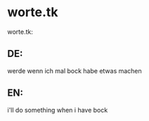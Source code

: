 # worte.tk
worte.tk: 
## DE:
werde wenn ich mal bock habe etwas machen
## EN:
i'll do something when i have bock


